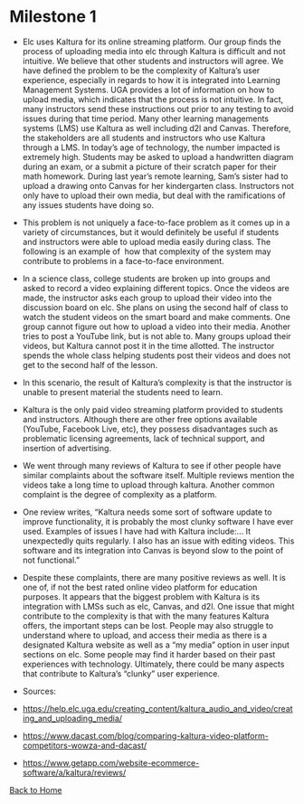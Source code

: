 # Milestone 1
- Elc uses Kaltura for its online streaming platform. Our group finds the process of uploading media into elc through Kaltura is difficult and not intuitive. We believe that other students and instructors will agree. We have defined the problem to be the complexity of Kaltura’s user experience, especially in regards to how it is integrated into Learning Management Systems.
UGA provides a lot of information on how to upload media, which indicates that the process is not intuitive. In fact, many instructors send these instructions out prior to any testing to avoid issues during that time period. Many other learning managements systems (LMS) use Kaltura as well including d2l and Canvas. Therefore, the stakeholders are all students and instructors who use Kaltura through a LMS. In today’s age of technology, the number impacted is extremely high. Students may be asked to upload a handwritten diagram during an exam, or a submit a picture of their scratch paper for their math homework. During last year’s remote learning, Sam’s sister had to upload a drawing onto Canvas for her kindergarten class. Instructors not only have to upload their own media, but deal with the ramifications of any issues students have doing so.

- This problem is not uniquely a face-to-face problem as it comes up in a variety of circumstances, but it would definitely be useful if students and instructors were able to upload media easily during class. The following is an example of  how that complexity of the system may contribute to problems in a face-to-face environment.

- In a science class, college students are broken up into groups and asked to record a video explaining different topics. Once the videos are made, the instructor asks each group to upload their video into the discussion board on elc. She plans on using the second half of class to watch the student videos on the smart board and make comments. One group cannot figure out how to upload a video into their media. Another tries to post a YouTube link, but is not able to. Many groups upload their videos, but Kaltura cannot post it in the time allotted. The instructor spends the whole class helping students post their videos and does not get to the second half of the lesson.

- In this scenario, the result of Kaltura’s complexity is that the instructor is unable to present material the students need to learn. 

- Kaltura is the only paid video streaming platform provided to students and instructors. Although there are other free options available (YouTube, Facebook Live, etc), they possess disadvantages such as problematic licensing agreements, lack of technical support, and insertion of advertising.

- We went through many reviews of Kaltura to see if other people have similar complaints about the software itself. Multiple reviews mention the videos take a long time to upload through kaltura. Another common complaint is the degree of complexity as a platform.

- One review writes, “Kaltura needs some sort of software update to improve functionality, it is probably the most clunky software I have ever used. Examples of issues I have had with Kaltura include:… It unexpectedly quits regularly. I also has an issue with editing videos. This software and its integration into Canvas is beyond slow to the point of not functional.”

- Despite these complaints, there are many positive reviews as well. It is one of, if not the best rated online video platform for education purposes. It appears that the biggest problem with Kaltura is its integration with LMSs such as elc, Canvas, and d2l. One issue that might contribute to the complexity is that with the many features Kaltura offers, the important steps can be lost. People may also struggle to understand where to upload, and access their media as there is a designated Kaltura website as well as a “my media” option in user input sections on elc. Some people may find it harder based on their past experiences with technology. Ultimately, there could be many aspects that contribute to Kaltura’s “clunky” user experience. 

- Sources: 

- https://help.elc.uga.edu/creating_content/kaltura_audio_and_video/creating_and_uploading_media/

- https://www.dacast.com/blog/comparing-kaltura-video-platform-competitors-wowza-and-dacast/

- https://www.getapp.com/website-ecommerce-software/a/kaltura/reviews/

[Back to Home](index.md)
